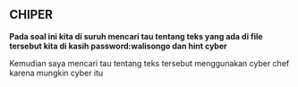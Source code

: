 ## CHIPER
**Pada soal ini kita di suruh mencari tau tentang teks yang ada di file tersebut kita di kasih password:walisongo dan hint cyber**

Kemudian saya mencari tau tentang teks tersebut menggunakan cyber chef karena mungkin cyber itu
